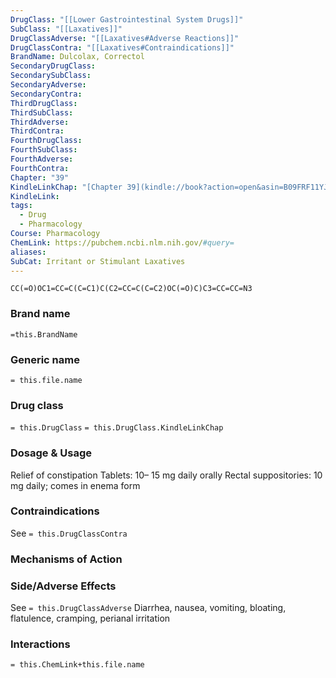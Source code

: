 ```yaml
---
DrugClass: "[[Lower Gastrointestinal System Drugs]]"
SubClass: "[[Laxatives]]"
DrugClassAdverse: "[[Laxatives#Adverse Reactions]]"
DrugClassContra: "[[Laxatives#Contraindications]]"
BrandName: Dulcolax, Correctol
SecondaryDrugClass: 
SecondarySubClass: 
SecondaryAdverse: 
SecondaryContra: 
ThirdDrugClass: 
ThirdSubClass: 
ThirdAdverse: 
ThirdContra: 
FourthDrugClass: 
FourthSubClass: 
FourthAdverse: 
FourthContra: 
Chapter: "39"
KindleLinkChap: "[Chapter 39](kindle://book?action=open&asin=B09FRF11YJ&location=22145)"
KindleLink: 
tags:
  - Drug
  - Pharmacology
Course: Pharmacology
ChemLink: https://pubchem.ncbi.nlm.nih.gov/#query=
aliases: 
SubCat: Irritant or Stimulant Laxatives
---
```

```smiles
CC(=O)OC1=CC=C(C=C1)C(C2=CC=C(C=C2)OC(=O)C)C3=CC=CC=N3
```

### Brand name
`=this.BrandName`

### Generic name
`= this.file.name`

### Drug class 
`= this.DrugClass`
	`= this.DrugClass.KindleLinkChap`

### Dosage & Usage
Relief of constipation
Tablets: 10– 15 mg daily orally 
Rectal suppositories: 10 mg daily; comes in enema form

### Contraindications
See `= this.DrugClassContra`

### Mechanisms of Action


### Side/Adverse Effects
See `= this.DrugClassAdverse`
Diarrhea, nausea, vomiting, bloating, flatulence, cramping, perianal irritation

### Interactions

`= this.ChemLink+this.file.name`

